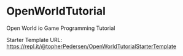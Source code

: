# OpenWorldTutorial
Open World io Game Programming Tutorial

Starter Template URL: https://repl.it/@topherPedersen/OpenWorldTutorialStarterTemplate
